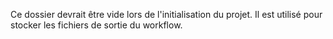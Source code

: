 Ce dossier devrait être vide lors de l'initialisation du projet. Il est utilisé pour stocker les fichiers de sortie du workflow.